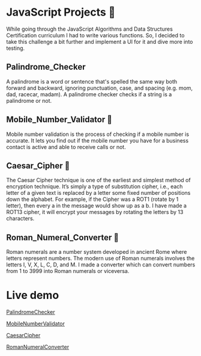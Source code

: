 # JavaScript Projects 🚧 
While going through the JavaScript Algorithms and Data Structures Certification curriculum I had to write various functions.
So, I decided to take this challenge a bit further and implement a UI for it and dive more into testing. 

## Palindrome_Checker
A palindrome is a word or sentence that's spelled the same way both forward and backward, ignoring punctuation, case, and spacing (e.g. mom, dad, racecar, madam). A palindrome checker checks if a string is a palindrome or not. 

## Mobile_Number_Validator 📱
Mobile number validation is the process of checking if a mobile number is accurate. It lets you find out if the mobile number you have for a business contact is active and able to receive calls or not.

## Caesar_Cipher 🔑
The Caesar Cipher technique is one of the earliest and simplest method of encryption technique. It’s simply a type of substitution cipher, i.e., each letter of a given text is replaced by a letter some fixed number of positions down the alphabet. For example, if the Cipher was a ROT1 (rotate by 1 letter), then every a in the message would show up as a b. I have made a ROT13 cipher, it will encrypt your messages by rotating the letters by 13 characters.

## Roman_Numeral_Converter 🔢
Roman numerals are a number system developed in ancient Rome where letters represent numbers. The modern use of Roman numerals involves the letters I, V, X, L, C, D, and M. I made a converter which can convert numbers from 1 to 3999 into Roman numerals or viceversa.

# Live demo
[PalindromeChecker](https://codepen.io/adishisood/full/JjbJOda)

[MobileNumberValidator](https://codepen.io/adishisood/full/wvoeZYX)

[CaesarCipher](https://codepen.io/adishisood/full/VwmWRWO)

[RomanNumeralConverter](https://codepen.io/adishisood/full/xxRrWgy)

